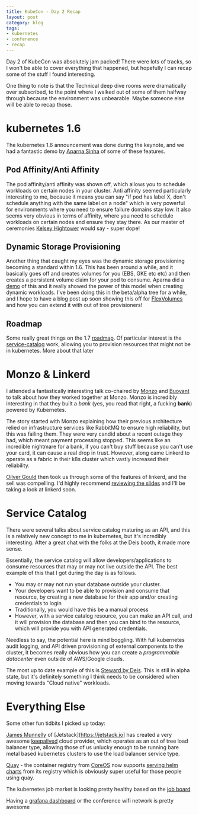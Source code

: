 ```yaml
---
title: KubeCon - Day 2 Recap
layout: post
category: blog
tags:
- kubernetes
- conference
- recap
---
```


Day 2 of KubeCon was absolutely jam packed! There were lots of tracks, so I won't be able to cover everything that happened, but hopefully I can recap some of the stuff I found interesting.

One thing to note is that the Technical deep dive rooms were dramatically over subscribed, to the point where I walked out of some of them halfway through because the environment was unbearable. Maybe someone else will be able to recap those.

# kubernetes 1.6
The kubernetes 1.6 announcement was done during the keynote, and we had a fantastic demo by [Aparna Sinha](https://twitter.com/apbhatnagar) of some of these features.

## Pod Affinity/Anti Affinity

The pod affinity/anti affinity was shown off, which allows you to schedule workloads on certain nodes in your cluster. Anti affinity seemed particularly interesting to me, because it means you can say "if pod has label X, don't schedule anything with the same label on a node" which is very powerful for environments where you need to ensure failure domains stay low. It also seems very obvious in terms of affinity, where you need to schedule workloads on certain nodes and ensure they stay there. As our master of ceremonies [Kelsey Hightower](https://twitter.com/kelseyhightower) would say - super dope!

## Dynamic Storage Provisioning

Another thing that caught my eyes was the dynamic storage provisioning becoming a standard within 1.6. This has been around a while, and it basically goes off and creates volumes for you (EBS, GKE etc etc) and then creates a persistent volume claim for your pod to consume. Aparna did a [demo](https://pbs.twimg.com/media/C8Egj0mWkAAfPZq.jpg) of this and it really showed the power of this model when creating dynamic workloads. I've been doing this in the beta/alpha tree for a while, and I hope to have a blog post up soon showing this off for [FlexVolumes](https://github.com/kubernetes/kubernetes/tree/master/examples/volumes/flexvolume) and how you can extend it with out of tree provisioners!

## Roadmap

Some really great things on the 1.7 [roadmap](https://pbs.twimg.com/media/C8EialzXQAEvEIZ.jpg). Of particular interest is the [service-catalog](https://github.com/kubernetes-incubator/service-catalog) work, allowing you to provision resources that might not be in kubernetes. More about that later

# Monzo & Linkerd
I attended a fantastically interesting talk co-chaired by [Monzo](https://monzo.com/) and [Buoyant](https://buoyant.io/) to talk about how they worked together at Monzo. Monzo is incredibly interesting in that they built a _bank_ (yes, you read that right, a fucking **bank**) powered by Kubernetes.

The story started with Monzo explaining how their previous architecture relied on infrastructure services like RabbitMQ to ensure high reliability, but this was failing them. They were very candid about a recent outage they had, which meant payment processing stopped. This seems like an incredible nightmare for a bank, if you can't buy stuff because you can't use your card, it can cause a real drop in trust. However, along came Linkerd to operate as a fabric in their k8s cluster which vastly increased their reliability.

[Oilver Gould](https://twitter.com/olix0r) then took us through some of the features of linkerd, and the sell was compelling. I'd highly recommend [reviewing the slides](https://speakerdeck.com/olix0r/when-failure-is-not-an-option-processing-real-money-at-monzo-with-kubernetes-and-linkerd) and I'll be taking a look at linkerd soon.

# Service Catalog

There were several talks about service catalog maturing as an API, and this is a relatively new concept to me in kubernetes, but it's incredibly interesting. After a great chat with the folks at the Deis booth, it made more sense.

Essentially, the service catalog will allow developers/applications to consume resources that may or may not live outside the API. The best example of this that I got during the day is as follows.

* You may or may not run your database outside your cluster. 
* Your developers want to be able to provision and consume that resource, by creating a new database for their app and/or creating credentials to login
* Traditionally, you would have this be a manual process
* However, with a service catalog resource, you can make an API call, and it will provision the database and then you can bind to the resource, which will provide you with API generated credentials.

Needless to say, the potential here is mind boggling. With full kubernetes audit logging, and API driven provisioning of external components to the cluster, it becomes really obvious how you can create a _programmable datacenter_ even outside of AWS/Google clouds. 

The most up to date example of this is [Steward by Deis](https://github.com/deis/steward). This is still in alpha state, but it's definitely something I think needs to be considered when moving towards "Cloud native" workloads.

# Everything Else

Some other fun tidbits I picked up today:

[James Munnelly](https://twitter.com/jamesmunnelly) of [Jetstack](https://jetstack.io] has created a very awesome [keepalived](https://github.com/munnerz/keepalived-cloud-provider) cloud provider, which operates as an out of tree load balancer type, allowing those of us unlucky enough to be running bare metal based kubernetes clusters to use the load balancer service type.

[Quay](https://quay.io/) - the container registry from [CoreOS](https://coreos.com/) now supports [serving helm charts](https://coreos.com/blog/quay-application-registry-for-kubernetes.html) from its registry which is obviously super useful for those people using quay.

The kubernetes job market is looking pretty healthy based on the [job board](https://twitter.com/briggsl/status/847141270984310788)

Having a [grafana dashboard](https://twitter.com/pracucci/status/847128032368361472) or the conference wifi network is pretty awesome
